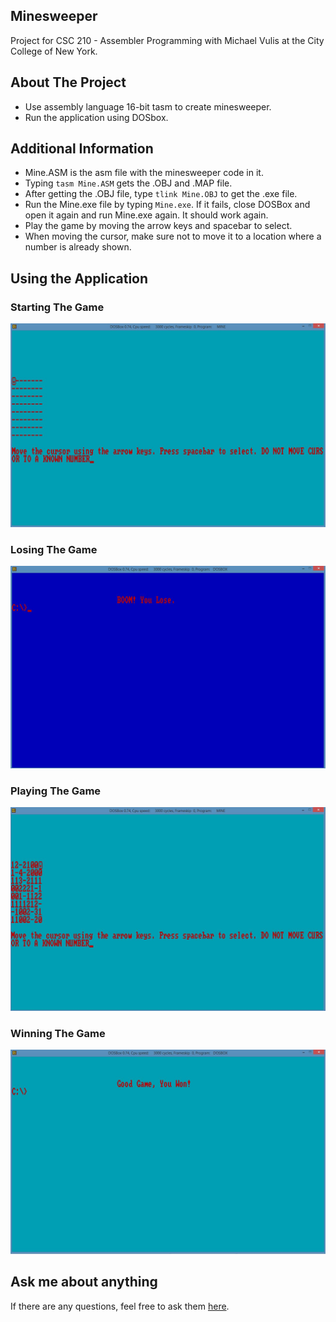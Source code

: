 ## Minesweeper
Project for CSC 210 - Assembler Programming with Michael Vulis at the City College of New York.
## About The Project
- Use assembly language 16-bit tasm to create minesweeper.
- Run the application using DOSbox.
## Additional Information
- Mine.ASM is the asm file with the minesweeper code in it.
- Typing `tasm Mine.ASM` gets the .OBJ and .MAP file.
- After getting the .OBJ file, type `tlink Mine.OBJ` to get the .exe file.
- Run the Mine.exe file by typing `Mine.exe`. If it fails, close DOSBox and open it again and run Mine.exe again. It should work again.
- Play the game by moving the arrow keys and spacebar to select.
- When moving the cursor, make sure not to move it to a location where a number is already shown.
## Using the Application
### Starting The Game
![](images/1.JPG)
### Losing The Game
![](images/2.JPG)
### Playing The Game
![](images/3.JPG)
### Winning The Game
![](images/4.JPG)
## Ask me about anything
If there are any questions, feel free to ask them [here](https://github.com/ChibiKev/Minesweeper/issues).